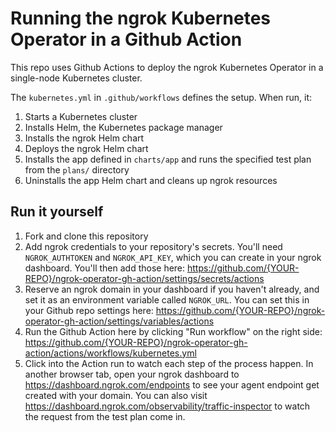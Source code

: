 # Running the ngrok Kubernetes Operator in a Github Action

This repo uses Github Actions to deploy the ngrok Kubernetes Operator in a single-node Kubernetes cluster.

The `kubernetes.yml` in `.github/workflows` defines the setup. When run, it:

1. Starts a Kubernetes cluster
1. Installs Helm, the Kubernetes package manager
1. Installs the ngrok Helm chart
1. Deploys the ngrok Helm chart
1. Installs the app defined in `charts/app` and runs the specified test plan from the `plans/` directory
1. Uninstalls the app Helm chart and cleans up ngrok resources

## Run it yourself

1. Fork and clone this repository
1. Add ngrok credentials to your repository's secrets. You'll need `NGROK_AUTHTOKEN` and `NGROK_API_KEY`, which you can create in your ngrok dashboard. You'll then add those here: https://github.com/{YOUR-REPO}/ngrok-operator-gh-action/settings/secrets/actions
1. Reserve an ngrok domain in your dashboard if you haven't already, and set it as an environment variable called `NGROK_URL`. You can set this in your Github repo settings here: https://github.com/{YOUR-REPO}/ngrok-operator-gh-action/settings/variables/actions
1. Run the Github Action here by clicking "Run workflow" on the right side: https://github.com/{YOUR-REPO}/ngrok-operator-gh-action/actions/workflows/kubernetes.yml
1. Click into the Action run to watch each step of the process happen. In another browser tab, open your ngrok dashboard to https://dashboard.ngrok.com/endpoints to see your agent endpoint get created with your domain. You can also visit https://dashboard.ngrok.com/observability/traffic-inspector to watch the request from the test plan come in.
